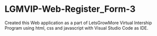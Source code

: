 # LGMVIP-Web-Register_Form-3
Created this Web application as a part of LetsGrowMore Virtual Intership Program using html, css and javascript with Visual Studio Code as IDE. 
